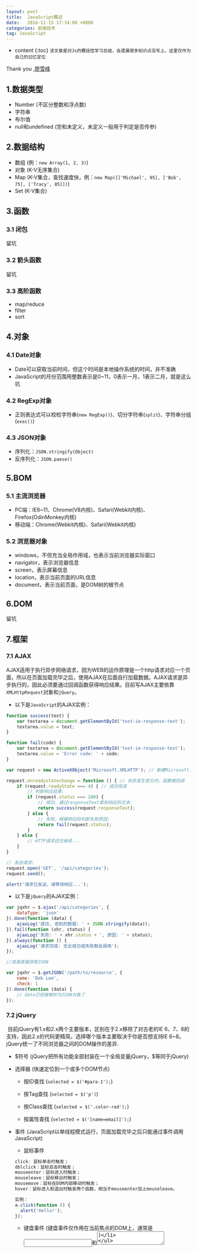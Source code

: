 ```yaml
---
layout: post
title:  JavaScript概述
date:   2016-11-15 17:34:00 +0800
categories: 前端技术
tag: JavaScript
---
```


* content
{:toc}
`该文章是对Js的概括性学习总结，会遗漏很多知识点没写上，这里仅作为自己的记忆定位`

Thank you ,[廖雪峰](http://www.liaoxuefeng.com/)



## 1.数据类型

* Number (不区分整数和浮点数)
* 字符串
* 布尔值
* null和undefined (空和未定义，未定义一般用于判定是否传参)


## 2.数据结构

* 数组 (例：`new Array(1, 2, 3)`)
* 对象 (K-V无序集合)
* Map (K-V集合，查找速度快，例：`new Map([['Michael', 95], ['Bob', 75], ['Tracy', 85]])`)
* Set (K-V集合)


## 3.函数

### 3.1 闭包

留坑

### 3.2 箭头函数

留坑

### 3.3 高阶函数

* map/reduce
* filter
* sort


## 4.对象

### 4.1 Date对象

* Date可以获取当前时间，但这个时间是本地操作系统的时间，并不准确
* JavaScript的月份范围用整数表示是0~11，0表示一月，1表示二月，就是这么坑



### 4.2 RegExp对象

* 正则表达式可以校检字符串(`new RegExp()`)、切分字符串(`split`)、字符串分组(`exec()`)



### 4.3 JSON对象 

* 序列化：`JSON.stringify(Object)`
* 反序列化：`JSON.paese()`



## 5.BOM

### 5.1 主流浏览器

* PC端：IE6~11、Chrome(V8内核)、Safari(Webkit内核)、Firefox(OdinMonkey内核)
* 移动端：Chrome(Webkit内核)、Safari(Webkit内核)



### 5.2 浏览器对象

* windows，不但充当全局作用域，也表示当前浏览器实际窗口
* navigator，表示浏览器信息
* screen，表示屏幕信息
* location，表示当前页面的URL信息
* document，表示当前页面，是DOM树的根节点


## 6.DOM

留坑

## 7.框架

### 7.1 AJAX

​        AJAX适用于执行异步网络请求，因为WEB的运作原理是一个http请求对应一个页面，所以在页面加载完毕之后，使用AJAX在后面自行加载数据。AJAX请求是异步执行的，因此必须要通过回调函数获得响应结果。目前写AJAX主要依靠`XMLHttpRequest`对象和`jQuery`。

* 以下是`JavaScript`的AJAX实例：

```javascript
function success(text) {
    var textarea = document.getElementById('test-ie-response-text');
    textarea.value = text;
}

function fail(code) {
    var textarea = document.getElementById('test-ie-response-text');
    textarea.value = 'Error code: ' + code;
}

var request = new ActiveXObject('Microsoft.XMLHTTP'); // 新建Microsoft.XMLHTTP对象

request.onreadystatechange = function () { // 状态发生变化时，函数被回调
    if (request.readyState === 4) { // 成功完成
        // 判断响应结果:
        if (request.status === 200) {
            // 成功，通过responseText拿到响应的文本:
            return success(request.responseText);
        } else {
            // 失败，根据响应码判断失败原因:
            return fail(request.status);
        }
    } else {
        // HTTP请求还在继续...
    }
}

// 发送请求:
request.open('GET', '/api/categories');
request.send();

alert('请求已发送，请等待响应...');
```

* 以下是`jQuery`的AJAX实例：
```javascript
var jqxhr = $.ajax('/api/categories', {
    dataType: 'json'
}).done(function (data) {
    ajaxLog('成功, 收到的数据: ' + JSON.stringify(data));
}).fail(function (xhr, status) {
    ajaxLog('失败: ' + xhr.status + ', 原因: ' + status);
}).always(function () {
    ajaxLog('请求完成: 无论成功或失败都会调用');
});

//或者直接获取JSON

var jqxhr = $.getJSON('/path/to/resource', {
    name: 'Bob Lee',
    check: 1
}).done(function (data) {
    // data已经被解析为JSON对象了
});
```

### 7.2 jQuery

​        目前jQuery有1.x和2.x两个主要版本，区别在于2.x移除了对古老的IE 6、7、8的支持，因此2.x的代码更精简，选择哪个版本主要取决于你是否想支持IE 6~8。jQuery统一了不同浏览器之间的DOM操作的差异.

* $符号 (jQuery把所有功能全部封装在一个全局变量jQuery，\$等同于jQuery)
* 选择器 (快速定位到一个或多个DOM节点)
  * 按ID查找 (`selected = $('#para-1');`)

  * 按Tag查找 (`selected = $('p')`)

  * 按Class查找 (`selected = $('.color-red');`)

  * 按属性查找 (`selected = $('[name=email]');`)
* 事件 (JavaScript以单线程模式运行，页面加载完毕之后只能通过事件调用JavaScript)
  * 鼠标事件
  ```javascript
  click: 鼠标单击时触发；
  dblclick：鼠标双击时触发；
  mouseenter：鼠标进入时触发；
  mouseleave：鼠标移出时触发；
  mousemove：鼠标在DOM内部移动时触发；
  hover：鼠标进入和退出时触发两个函数，相当于mouseenter加上mouseleave。
  ```
  ```javascript
  实例：
  a.click(function () {
    alert('Hello!');
  });
  ```

  * 键盘事件 (键盘事件仅作用在当前焦点的DOM上，通常是<input>和<textarea>)
  ```javascript
  keydown：键盘按下时触发；
  keyup：键盘松开时触发；
  keypress：按一次键后触发。
  ```

### 7.3 underscore

​        underscore则提供了一套完善的函数式编程的接口，让我们更方便地在JavaScript中实现函数式编程(如：箭头函数和高阶函数)，underscore会把自身绑定到唯一的全局变量`_`上，如：`_.map([1, 2, 3], (x) => x * x); `

